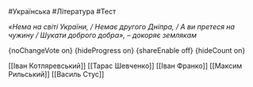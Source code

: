 #Українська #Література #Тест

*«Нема на світі України, / Немає другого Дніпра, / А ви претеся на чужину / Шукати доброго добра», – докоряє землякам*

{noChangeVote on}
{hideProgress on}
{shareEnable off}
{hideCount on}

[[Іван Котляревський]]
[[Тарас Шевченко]]
[[Іван Франко]]
[[Максим Рильський]]
[[Василь Стус]]
